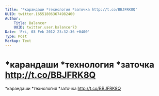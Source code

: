 ```yaml
---
Title: '*карандаши *технология *заточка http://t.co/BBJFRK8Q'
UUID: twitter.165518063674982400
Author:
    Title: Balancer
    UUID: twitter.user.balancer73
Date: 'Fri, 03 Feb 2012 23:32:36 +0400'
Type: Post
Markup: Text
---
```


# *карандаши *технология *заточка http://t.co/BBJFRK8Q

*карандаши *технология *заточка http://t.co/BBJFRK8Q